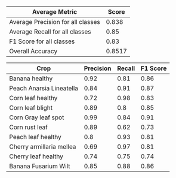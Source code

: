 | Average Metric                    | Score       |
|-----------------------------------|-------------|
| Average Precision for all classes | 0.838       |
| Average Recall for all classes    | 0.85        |
| F1 Score for all classes          | 0.83        |
| Overall Accuracy                  | 0.8517      |




| Crop                     | Precision | Recall | F1 Score |
|--------------------------|-----------|--------|----------|
| Banana healthy           | 0.92      | 0.81   | 0.86     |
| Peach Anarsia Lineatella | 0.84      | 0.91   | 0.87     |
| Corn leaf healthy        | 0.72      | 0.98   | 0.83     |
| Corn leaf blight         | 0.89      | 0.8    | 0.85     |
| Corn Gray leaf spot      | 0.99      | 0.84   | 0.91     |
| Corn rust leaf           | 0.89      | 0.62   | 0.73     |
| Peach leaf healthy       | 0.8       | 0.93   | 0.81     |
| Cherry armillaria mellea | 0.69      | 0.97   | 0.81     |
| Cherry leaf healthy      | 0.74      | 0.75   | 0.74     |
| Banana Fusarium Wilt     | 0.85      | 0.88   | 0.86     |
